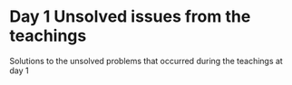 # Day 1 Unsolved issues from the teachings
Solutions to the unsolved problems that occurred during the teachings at day 1

